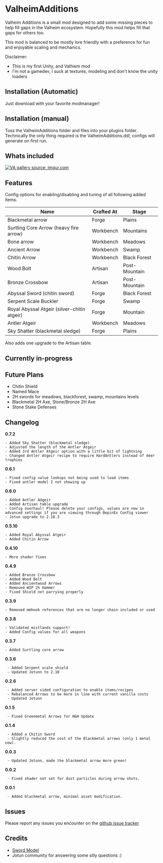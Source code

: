 # ValheimAdditions
Valheim Additions is a small mod designed to add some missing pieces to help fill gaps in the Valheim ecosystem. Hopefully this mod helps fill that gaps for others too.

This mod is balanced to be mostly lore friendly with a preference for fun and enjoyable scaling and mechanics.


Disclaimer:
- This is my first Unity, and Valhiem mod
- I'm not a gamedev, I suck at textures, modeling and don't know the unity loaders

## Installation (Automatic)
Just download with your favorite modmanager!

## Installation (manual)
Toss the ValheimAdditions folder and files into your plugins folder. Technically the only thing required is the ValheimAdditions.ddl, configs will generate on first run.

## Whats included

<a href="https://imgur.com/mX80wIx"><img src="https://imgur.com/mX80wIx.png" title="VA gallery source: imgur.com" /></a>


## Features

Config options for enabling/disabling and tuning of all following added items.


| Name | Crafted At | Stage |
| ----------- | ----------- | ----------- |
| Blackmetal arrow | Forge | Plains |
| Surtling Core Arrow (heavy fire arrow) | Workbench | Mountains |
| Bone arrow | Workbench | Meadows |
| Ancient Arrow | Workbench | Swamp |
| Chitin Arrow | Workbench | Black Forest |
| Wood Bolt | Artisan | Post-Mountain |
| Bronze Crossbow | Artisan | Post-Mountain |
| Abyssal Sword (chitin sword) | Forge | Black Forest |
| Serpent Scale Buckler | Forge | Swamp |
| Royal Abyssal Atgeir (silver-chitin atgeir) | Forge | Mountain |
| Antler Atgeir | Workbench | Meadows |
| Sky Shatter (blackmetal sledge) | Forge | Plains |

Also adds one upgrade to the Artisan table.

## Currently in-progress

## Future Plans
* Chitin Shield
* Named Mace
* 2H swords for meadows, blackforest, swamp, mountains levels
* Blackmetal 2H Axe, Stone/Bronze 2H Axe
* Stone Stake Defenses


## Changelog
**0.7.2**
```
- Added Sky Shatter (blackmetal sledge)
- Adjusted the length of the Antler Atgeir
- Added 3rd Antler Atgeir option with a little bit of lightning
- Changed Antler Atgeir recipe to require HardAntlers instead of deer trophies
```

**0.6.1**
```
- Fixed config value lookups not being used to load items
- Fixed antler model 2 not showing up
```

**0.6.0**
```
- Added Antler Adgeir
- Added Artisan table upgrade
- Config overhaul! Please delete your configs, values are now in advanced settings if you are viewing through BepinEx Config viewer
- Jotun upgrade to 2.10.3
```

**0.5.10**
```
- Added Royal Abyssal Atgeir
- Added Chitin Arrow
```

**0.4.10**
```
- More shader fixes
```

**0.4.9**
```
- Added Bronze Crossbow
- Added Wood Bolt
- Added Ancientwood Arrows
- Removed WIP 2h Hammer
- Fixed Shield not parrying properly
```

**0.3.9**
```
- Removed mmhook references that are no longer chain included or used
```

**0.3.8**
```
- Validated mistlands support!
- Added Config values for all weapons
```

**0.3.7**
```
- Added Surtling core arrow
```

**0.3.6**
```
 - Added Serpent scale shield
 - Updated Jotunn to 2.10
 ```

**0.2.6**
```
 - Added server sided configuration to enable items/recipes
 - Rebalanced Arrows to be more in line with current vanilla costs
 - Updated Jotunn
 ```

**0.1.5**
```
 - Fixed Greenmetal Arrows for H&H Update
 ```

**0.1.4**
```
 - Added a Chitin Sword
 - Slightly reduced the cost of the Blackmetal arrows (only 1 metal now).
 ```

**0.0.3**
```
 - Updated Jotunn, made the blackmetal arrow more green!
 ```

**0.0.2**
```
 - Fixed shader not set for dust particles during arrow shots.
```

**0.0.1**
```
 - Added blackmetal arrow, minimal asset modification.
```

## Issues
Please report any issues you encounter on the [github issue tracker](https://github.com/MidnightsFX/Valheim_Additions/issues)

## Credits
* [Sword Model](https://assetstore.unity.com/packages/3d/props/weapons/free-low-poly-swords-rpg-weapons-198166)
* Jotun community for answering some silly questions :)
